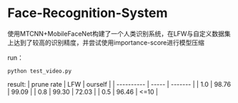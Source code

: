 # Face-Recognition-System
使用MTCNN+MobileFaceNet构建了一个人类识别系统，在LFW与自定义数据集上达到了较高的识别精度，并尝试使用importance-score进行模型压缩

run：
```
python test_video.py
```
result:
| prune rate | LFW   | ourself |
| ---------- | ----- | ------- |
| 1.0        | 98.76 | 99.09   |
| 0.8        | 99.30 | 72.03   |
| 0.5        | 96.46 | <=10    |

